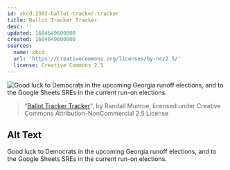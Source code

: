 ```yaml
---
id: xkcd.2382-ballot-tracker-tracker
title: Ballot Tracker Tracker
desc: ''
updated: 1604649600000
created: 1604649600000
sources:
  name: xkcd
  url: 'https://creativecommons.org/licenses/by-nc/2.5/'
  license: Creative Commons 2.5
---
```

![Good luck to Democrats in the upcoming Georgia runoff elections, and to the Google Sheets SREs in the current run-on elections.](https://imgs.xkcd.com/comics/ballot_tracker_tracker.png)
> "[Ballot Tracker Tracker](https://xkcd.com/2382/)", by Randall Munroe, licensed under Creative Commons Attribution-NonCommercial 2.5 License

## Alt Text
Good luck to Democrats in the upcoming Georgia runoff elections, and to the Google Sheets SREs in the current run-on elections.
